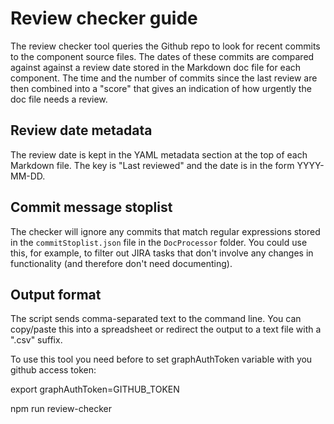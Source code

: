 # Review checker guide

The review checker tool queries the Github repo to look for recent
commits to the component source files. The dates of these commits
are compared against against a review date stored in the Markdown doc
file for each component. The time and the number of commits since the
last review are then combined into a "score" that gives an indication
of how urgently the doc file needs a review.

## Review date metadata

The review date is kept in the YAML metadata section at the top of each
Markdown file. The key is "Last reviewed" and the date is in the form
YYYY-MM-DD.

## Commit message stoplist

The checker will ignore any commits that match regular expressions stored
in the `commitStoplist.json` file in the `DocProcessor` folder. You could
use this, for example, to filter out JIRA tasks that don't involve any
changes in functionality (and therefore don't need documenting).

## Output format

The script sends comma-separated text to the command line. You can copy/paste
this into a spreadsheet or redirect the output to a text file with a ".csv"
suffix.

To use this tool you need before to set graphAuthToken variable with you github access token:

export graphAuthToken=GITHUB_TOKEN

npm run review-checker
